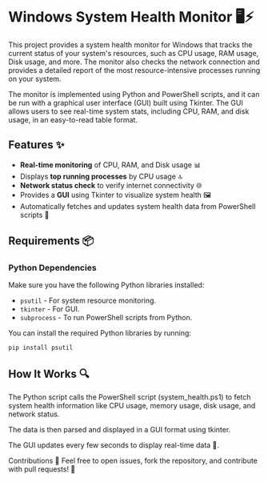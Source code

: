 # Windows System Health Monitor 🖥️⚡

This project provides a system health monitor for Windows that tracks the current status of your system's resources, such as CPU usage, RAM usage, Disk usage, and more. The monitor also checks the network connection and provides a detailed report of the most resource-intensive processes running on your system.

The monitor is implemented using Python and PowerShell scripts, and it can be run with a graphical user interface (GUI) built using Tkinter. The GUI allows users to see real-time system stats, including CPU, RAM, and disk usage, in an easy-to-read table format.

## Features ✨

- **Real-time monitoring** of CPU, RAM, and Disk usage 📊
- Displays **top running processes** by CPU usage 🔝
- **Network status check** to verify internet connectivity 🌐
- Provides a **GUI** using Tkinter to visualize system health 🖼️
- Automatically fetches and updates system health data from PowerShell scripts 🧠

## Requirements 📦

### Python Dependencies

Make sure you have the following Python libraries installed:

- `psutil` - For system resource monitoring.
- `tkinter` - For GUI.
- `subprocess` - To run PowerShell scripts from Python.

You can install the required Python libraries by running:

```bash
pip install psutil
```
## How It Works 🔍
The Python script calls the PowerShell script (system_health.ps1) to fetch system health information like CPU usage, memory usage, disk usage, and network status.

The data is then parsed and displayed in a GUI format using tkinter.

The GUI updates every few seconds to display real-time data 🔄.

Contributions 🤝
Feel free to open issues, fork the repository, and contribute with pull requests! 🚀
